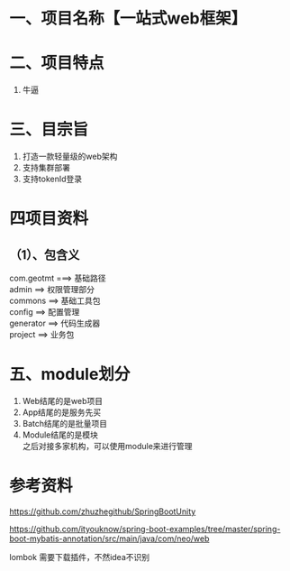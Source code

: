 # 一、项目名称【一站式web框架】
# 二、项目特点
1. 牛逼

# 三、目宗旨
1. 打造一款轻量级的web架构
2. 支持集群部署
3. 支持tokenId登录

# 四项目资料
## （1）、包含义
com.geotmt ===> 基础路径 \
admin ==> 权限管理部分 \
commons ==> 基础工具包 \
config ==> 配置管理 \
generator ==> 代码生成器 \
project ==> 业务包

# 五、module划分
1. Web结尾的是web项目
2. App结尾的是服务先买
3. Batch结尾的是批量项目
4. Module结尾的是模块 \
之后对接多家机构，可以使用module来进行管理



# 参考资料
https://github.com/zhuzhegithub/SpringBootUnity

https://github.com/ityouknow/spring-boot-examples/tree/master/spring-boot-mybatis-annotation/src/main/java/com/neo/web

lombok 需要下载插件，不然idea不识别